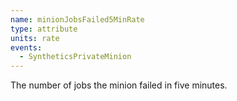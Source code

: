 ```yaml
---
name: minionJobsFailed5MinRate
type: attribute
units: rate
events:
  - SyntheticsPrivateMinion
---
```


The number of jobs the minion failed in five minutes.
